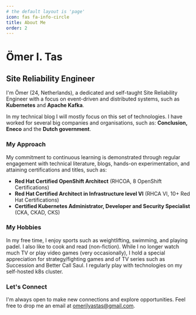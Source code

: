 ```yaml
---
# the default layout is 'page'
icon: fas fa-info-circle
title: About Me
order: 2
---
```


# Ömer I. Tas  

## Site Reliability Engineer

I'm Ömer (24, Netherlands), a dedicated and self-taught Site Reliability Engineer with a focus on event-driven and distributed systems, such as **Kubernetes** and **Apache Kafka**.


In my technical blog I will mostly focus on this set of technologies. I have worked for several big companies and organisations, such as: **Conclusion, Eneco** and the **Dutch government**.

### My Approach 

My commitment to continuous learning is demonstrated through regular engagement with technical literature, blogs, hands-on experimentation, and attaining certifications and titles, such as: 
- **Red Hat Certified OpenShift Architect** (RHCOA, 8 OpenShift Certifications)
- **Red Hat Certified Architect in Infrastructure level VI** (RHCA VI, 10+ Red Hat Certifications)
- **Certified Kubernetes Administrator, Developer and Security Specialist** (CKA, CKAD, CKS) 

### My Hobbies

In my free time, I enjoy sports such as weightlifting, swimming, and playing padel. I also like to cook and read (non-fiction). While I no longer watch much TV or play video games (very occasionally), I hold a special appreciation for strategy/fighting games and of TV series such as Succession and Better Call Saul. I regularly play with technologies on my self-hosted k8s cluster.

### Let's Connect

I'm always open to make new connections and explore opportunities. Feel free to drop me an email at omerilyastas@gmail.com. 
